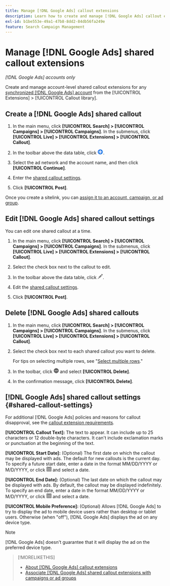 ```yaml
---
title: Manage [!DNL Google Ads] callout extensions
description: Learn how to create and manage [!DNL Google Ads] callout extensions.
exl-id: b1be553e-49a1-47b8-8dd2-84db56fa249e
feature: Search Campaign Management
---
```

# Manage [!DNL Google Ads] shared callout extensions

*[!DNL Google Ads] accounts only*

Create and manage account-level shared callout extensions for any [synchronized [!DNL Google Ads] account](/help/search-social-commerce/campaign-management/accounts/ad-network-account-about.md) from the [!UICONTROL Extensions] > [!UICONTROL Callout library].

## Create a [!DNL Google Ads] shared callout

1. In the main menu, click **[!UICONTROL Search] > [!UICONTROL Campaigns] > [!UICONTROL Campaigns]**. In the submenus, click **[!UICONTROL Live] > [!UICONTROL Extensions] > [!UICONTROL Callout]**.

1. In the toolbar above the data table, click ![Create](/help/search-social-commerce/assets/add.png "Create").

1. Select the ad network and the account name, and then click **[!UICONTROL Continue]**.

1. Enter the [shared callout settings](#shared-callout-settings).

1. Click **[!UICONTROL Post]**.

Once you create a sitelink, you can [assign it to an account, campaign, or ad group](callout-extension-associate.md).

## Edit [!DNL Google Ads] shared callout settings

You can edit one shared callout at a time.

1. In the main menu, click **[!UICONTROL Search] > [!UICONTROL Campaigns] > [!UICONTROL Campaigns]**. In the submenus, click **[!UICONTROL Live] > [!UICONTROL Extensions] > [!UICONTROL Callout]**.

1. Select the check box next to the callout to edit.

1. In the toolbar above the data table, click ![Edit](/help/search-social-commerce/assets/edit.png "Edit").

1. Edit the [shared callout settings](#shared-callout-settings).

1. Click **[!UICONTROL Post]**.

## Delete [!DNL Google Ads] shared callouts

1. In the main menu, click **[!UICONTROL Search] > [!UICONTROL Campaigns] > [!UICONTROL Campaigns]**. In the submenus, click **[!UICONTROL Live] > [!UICONTROL Extensions] > [!UICONTROL Callout]**.

1. Select the check box next to each shared callout you want to delete.
   
   For tips on selecting multiple rows, see "[Select multiple rows](/help/search-social-commerce/common-tasks/navigation-editing-selection/multiple-rows-select.md)."

1. In the toolbar, click ![More](/help/search-social-commerce/assets/more.png "More") and select **[!UICONTROL Delete]**.

1. In the confirmation message, click **[!UICONTROL Delete]**.

## [!DNL Google Ads] shared callout settings {#shared-callout-settings}

For additional [!DNL Google Ads] policies and reasons for callout disapproval, see the [callout extension requirements](https://support.google.com/adspolicy/answer/1054212).

**[!UICONTROL Callout Text]:** The text to appear. It can include up to 25 characters or 12 double-byte characters. It can't include exclamation marks or punctuation at the beginning of the text.

**[!UICONTROL Start Date]:** (Optional) The first date on which the callout may be displayed with ads. The default for new callouts is the current day. To specify a future start date, enter a date in the format MM/DD/YYYY or M/D/YYYY, or click ![Calendar](/help/search-social-commerce/assets/calendar.png "Calendar") and select a date.

**[!UICONTROL End Date]:** (Optional) The last date on which the callout may be displayed with ads. By default, the callout may be displayed indefinitely. To specify an end date, enter a date in the format MM/DD/YYYY or M/D/YYYY, or click ![Calendar](/help/search-social-commerce/assets/calendar.png "Calendar") and select a date.

**[!UICONTROL Mobile Preference]:** (Optional) Allows [!DNL Google Ads] to try to display the ad to mobile device users rather than desktop or tablet users. Otherwise (when "off"), [!DNL Google Ads] displays the ad on any device type.

>[!NOTE]
>
>[!DNL Google Ads] doesn't guarantee that it will display the ad on the preferred device type.

>[!MORELIKETHIS]
>
>* [About [!DNL Google Ads] callout extensions](callout-extension-about.md)
>* [Associate [!DNL Google Ads] shared callout extensions with campaigns or ad groups](callout-extension-associate.md)
